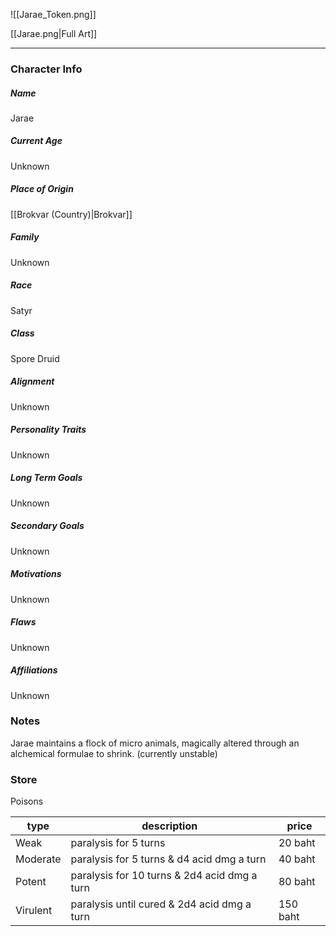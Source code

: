 ![[Jarae_Token.png]]

[[Jarae.png|Full Art]]

---
### Character Info

##### Name 
Jarae

##### Current Age
Unknown

##### Place of Origin
[[Brokvar (Country)|Brokvar]]
##### Family
Unknown

##### Race
Satyr

##### Class
Spore Druid

##### Alignment
Unknown

##### Personality Traits
Unknown

##### Long Term Goals
Unknown

##### Secondary Goals
Unknown

##### Motivations
Unknown

##### Flaws
Unknown

##### Affiliations
Unknown

### Notes

Jarae maintains a flock of micro animals, magically altered through an alchemical formulae to shrink. (currently unstable)

### Store
Poisons

| type | description | price |
| ---- | ---- | ---- |
| Weak | paralysis for 5 turns | 20 baht |
| Moderate | paralysis for 5 turns & d4 acid dmg a turn | 40 baht |
| Potent | paralysis for 10 turns & 2d4 acid dmg a turn | 80 baht |
| Virulent | paralysis until cured & 2d4 acid dmg a turn | 150 baht |

